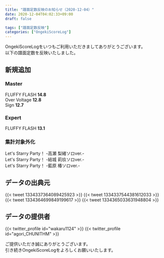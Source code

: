 ```yaml
---
title: "譜面定数反映のお知らせ（2020-12-04）"
date: 2020-12-04T04:02:33+09:00
draft: false

tags: ["譜面定数反映"]
categories: ["OngekiScoreLog"]
---
```


OngekiScoreLogをいつもご利用いただきましてありがとうございます。  
以下の譜面定数を反映いたしました。

<!--more-->

## 新規追加

### Master

FLUFFY FLASH **14.8**  
Over Voltage **12.8**  
Sign **12.7**

### Expert

FLUFFY FLASH **13.1**

### 集計対象外化

Let's Starry Party！ -高瀬 梨緒ソロver.-  
Let's Starry Party！ -結城 莉玖ソロver.-  
Let's Starry Party！ -藍原 椿ソロver.-

## データの出典元

{{< tweet 1334337364089425923 >}}
{{< tweet 1334337544381612033 >}}
{{< tweet 1334364699849199617 >}}
{{< tweet 1334365033631948804 >}}

## データの提供者

{{< twitter_profile id="wakaru1124" >}}
{{< twitter_profile id="agori_CHUNITHM" >}}

ご提供いただき誠にありがとうございます。  
引き続きOngekiScoreLogをよろしくお願いいたします。

